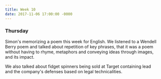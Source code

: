 ```yaml
---
title: Week 10
date: 2017-11-06 17:00:00 -0000
---
```

### Thursday

Simon's memorizing a poem this week for English. We listened to a Wendell Berry poem and talked about repetition of key phrases, that it was a poem without having to rhyme, metaphors and conveying ideas through images, and its impact.

We also talked about fidget spinners being sold at Target containing lead and the company's defenses based on legal technicalities.